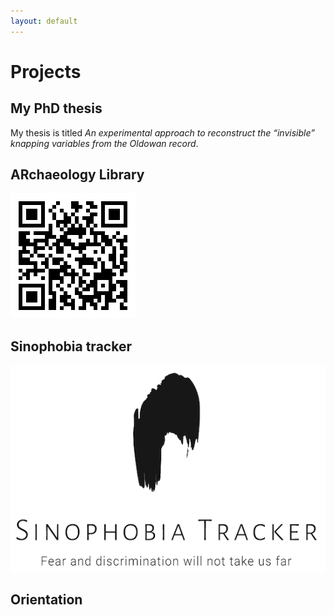 ```yaml
---
layout: default
---
```


# Projects

## My PhD thesis
My thesis is titled _An experimental approach to reconstruct the “invisible” knapping variables from the Oldowan record_.

## ARchaeology Library
![ARchaeology](https://github.com/lili0824/ARchaeology/blob/master/docs/archaeology.png)

## Sinophobia tracker
![sino_logo](./assets/img/sino_logo.png)

## Orientation
